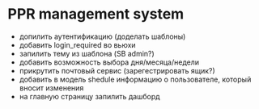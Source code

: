 # PPR management system

- допилить аутентификацию (доделать шаблоны)
- добавить login_required во вьюхи
- запилить тему из шаблона (SB admin?)
- добавить возможность выбора дня/месяца/недели
- прикрутить почтовый сервис (зарегестрировать ящик?)
- добавить в модель shedule информацию о пользователе, который вносит изменения
- на главную страницу запилить дашборд

